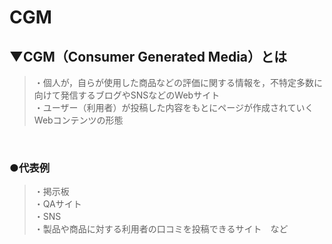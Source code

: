 # CGM

## ▼CGM（Consumer Generated Media）とは
>・個人が，自らが使用した商品などの評価に関する情報を，不特定多数に向けて発信するブログやSNSなどのWebサイト<br>
>・ユーザー（利用者）が投稿した内容をもとにページが作成されていくWebコンテンツの形態<br>
<br>

### ●代表例
>・掲示板<br>
>・QAサイト<br>
>・SNS<br>
>・製品や商品に対する利用者の口コミを投稿できるサイト　など<br>
<br>
